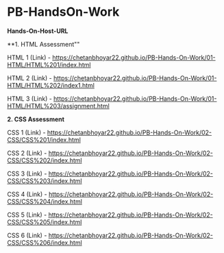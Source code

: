 # PB-HandsOn-Work

**Hands-On-Host-URL**

**1. HTML Assessment""

HTML 1 (Link) - https://chetanbhoyar22.github.io/PB-Hands-On-Work/01-HTML/HTML%201/index.html

HTML 2 (Link) - https://chetanbhoyar22.github.io/PB-Hands-On-Work/01-HTML/HTML%202/index1.html

HTML 3 (Link) - https://chetanbhoyar22.github.io/PB-Hands-On-Work/01-HTML/HTML%203/assignment.html

**2. CSS Assessment**

CSS 1 (Link) - https://chetanbhoyar22.github.io/PB-Hands-On-Work/02-CSS/CSS%201/index.html

CSS 2 (Link) - https://chetanbhoyar22.github.io/PB-Hands-On-Work/02-CSS/CSS%202/index.html

CSS 3 (Link) - https://chetanbhoyar22.github.io/PB-Hands-On-Work/02-CSS/CSS%203/index.html

CSS 4 (Link) - https://chetanbhoyar22.github.io/PB-Hands-On-Work/02-CSS/CSS%204/index.html

CSS 5 (Link) - https://chetanbhoyar22.github.io/PB-Hands-On-Work/02-CSS/CSS%205/index.html

CSS 6 (Link) - https://chetanbhoyar22.github.io/PB-Hands-On-Work/02-CSS/CSS%206/index.html

